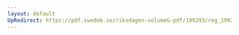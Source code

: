 ```yaml
---
layout: default
UpRedirect: https://pdf.swedeb.se/riksdagen-volumeG-pdf/199293/reg_199293/reg_199293_0233.pdf
---
```

